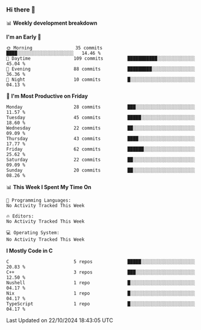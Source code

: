 ### Hi there 👋

📊 **Weekly development breakdown**
<!--START_SECTION:waka-->
**I'm an Early 🐤** 

```text
🌞 Morning                35 commits          ████░░░░░░░░░░░░░░░░░░░░░   14.46 % 
🌆 Daytime                109 commits         ███████████░░░░░░░░░░░░░░   45.04 % 
🌃 Evening                88 commits          █████████░░░░░░░░░░░░░░░░   36.36 % 
🌙 Night                  10 commits          █░░░░░░░░░░░░░░░░░░░░░░░░   04.13 % 
```
📅 **I'm Most Productive on Friday** 

```text
Monday                   28 commits          ███░░░░░░░░░░░░░░░░░░░░░░   11.57 % 
Tuesday                  45 commits          █████░░░░░░░░░░░░░░░░░░░░   18.60 % 
Wednesday                22 commits          ██░░░░░░░░░░░░░░░░░░░░░░░   09.09 % 
Thursday                 43 commits          ████░░░░░░░░░░░░░░░░░░░░░   17.77 % 
Friday                   62 commits          ██████░░░░░░░░░░░░░░░░░░░   25.62 % 
Saturday                 22 commits          ██░░░░░░░░░░░░░░░░░░░░░░░   09.09 % 
Sunday                   20 commits          ██░░░░░░░░░░░░░░░░░░░░░░░   08.26 % 
```


📊 **This Week I Spent My Time On** 

```text
💬 Programming Languages: 
No Activity Tracked This Week

🔥 Editors: 
No Activity Tracked This Week

💻 Operating System: 
No Activity Tracked This Week
```

**I Mostly Code in C** 

```text
C                        5 repos             █████░░░░░░░░░░░░░░░░░░░░   20.83 % 
C++                      3 repos             ███░░░░░░░░░░░░░░░░░░░░░░   12.50 % 
Nushell                  1 repo              █░░░░░░░░░░░░░░░░░░░░░░░░   04.17 % 
Nix                      1 repo              █░░░░░░░░░░░░░░░░░░░░░░░░   04.17 % 
TypeScript               1 repo              █░░░░░░░░░░░░░░░░░░░░░░░░   04.17 % 
```




 Last Updated on 22/10/2024 18:43:05 UTC
<!--END_SECTION:waka-->
<!--
**R-enanVieira/R-enanVieira** is a ✨ _special_ ✨ repository because its `README.md` (this file) appears on your GitHub profile.

Here are some ideas to get you started:

- 🔭 I’m currently working on ...
- 🌱 I’m currently learning ...
- 👯 I’m looking to collaborate on ...
- 🤔 I’m looking for help with ...
- 💬 Ask me about ...
- 📫 How to reach me: ...
- 😄 Pronouns: ...
- ⚡ Fun fact: ...
-->
